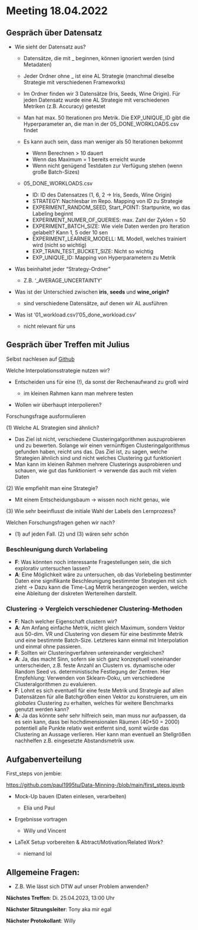 # Meeting 18.04.2022

## Gespräch über Datensatz

- Wie sieht der Datensatz aus?

  - Datensätze, die mit \_ beginnen, können ignoriert werden (sind Metadaten)

  - Jeder Ordner ohne \_ ist eine AL Strategie (manchmal dieselbe Strategie mit verschiedenen Frameworks)

  - Im Ordner finden wir 3 Datensätze (Iris, Seeds, Wine Origin). Für jeden Datensatz wurde eine AL Strategie mit verschiedenen Metriken (z.B. Accuracy) getestet

  - Man hat max. 50 Iterationen pro Metrik. Die EXP_UNIQUE_ID gibt die Hyperparameter an, die man in der 05_DONE_WORKLOADS.csv findet

  - Es kann auch sein, dass man weniger als 50 Iterationen bekommt

    - Wenn Berechnen > 10 dauert
    - Wenn das Maximum = 1 bereits erreicht wurde
    - Wenn nicht genügend Testdaten zur Verfügung stehen (wenn große Batch-Sizes)

  - 05_DONE_WORKLOADS.csv

    - ID: ID des Datensatzes (1, 6, 2 → Iris, Seeds, Wine Origin)
    - STRATEGY: Nachlesbar im Repo. Mapping von ID zu Strategie
    - EXPERIMENT_RANDOM_SEED, Start_POINT: Startpunkte, wo das Labeling beginnt
    - EXPERIMENT_NUMER_OF_QUERIES: max. Zahl der Zyklen = 50
    - EXPERIMENT_BATCH_SIZE: Wie viele Daten werden pro Iteration gelabelt? Kann 1, 5 oder 10 sen
    - EXPERIMENT_LEARNER_MODELL: ML Modell, welches trainiert wird (nicht so wichtig)
    - EXP_TRAIN_TEST_BUCKET_SIZE: Nicht so wichtig
    - EXP_UNIQUE_ID: Mapping von Hyperparametern zu Metrik

- Was beinhaltet jeder “Strategy-Ordner”

  - Z.B. ‘\_AVERAGE_UNCERTAINTY’

- Was ist der Unterschied zwischen **iris**, **seeds** und **wine_origin?**

  - sind verschiedene Datensätze, auf denen wir AL ausführen

- Was ist ‘01_workload.csv’/’05_done_workload.csv’

  - nicht relevant für uns

## Gespräch über Treffen mit Julius

Selbst nachlesen auf [Github](https://github.com/paul1995tu/Data-Mining/blob/main/documents/project_ideas.md)

Welche Interpolationsstrategie nutzen wir?

- Entscheiden uns für eine (!), da sonst der Rechenaufwand zu groß wird

  - im kleinen Rahmen kann man mehrere testen

- Wollen wir überhaupt interpolieren?

Forschungsfrage ausformulieren

(1) Welche AL Strategien sind ähnlich?

- Das Ziel ist nicht, verschiedene Clusteringalgorithmen auszuprobieren und zu bewerten. Solange wir einen vernünftigen Clusteringalgorithmus gefunden haben, reicht uns das. Das Ziel ist, zu sagen, welche Strategien ähnlich sind und nicht welches Clustering gut funktioniert
- Man kann im kleinen Rahmen mehrere Clusterings ausprobieren und schauen, wie gut das funktioniert → verwende das auch mit vielen Daten

(2) Wie empfiehlt man eine Strategie?

- Mit einem Entscheidungsbaum → wissen noch nicht genau, wie

(3) Wie sehr beeinflusst die initiale Wahl der Labels den Lernprozess?

Welchen Forschungsfragen gehen wir nach?

- (1) auf jeden Fall. (2) und (3) wären sehr schön

### Beschleunigung durch Vorlabeling

- **F**: Was könnten noch interessante Fragestellungen sein, die sich explorativ untersuchen lassen?
- **A**: Eine Möglichkeit wäre zu untersuchen, ob das Vorlebeling bestimmter Daten eine signifikante Beschleunigung bestimmter Strategien mit sich zieht -> Dazu kann die Time-Lag Metrik herangezogen werden, welche eine Ableitung der diskreten Wertereihen darstellt.

### Clustering → Vergleich verschiedener Clustering-Methoden

- **F**: Nach welcher Eigenschaft clustern wir?
- **A**: Am Anfang einfache Metrik, nicht gleich Maximum, sondern Vektor aus 50-dim. VR und Clustering von diesem für eine bestimmte Metrik und eine bestimmte Batch-Size. Letzteres kann einmal mit Interpolation und einmal ohne passieren.
- **F**: Sollten wir Clusteringverfahren untereinander vergleichen?
- **A**: Ja, das macht Sinn, sofern sie sich ganz konzeptuell voneinander unterscheiden, z.B. feste Anzahl an Clustern vs. dynamische oder Random Seed vs. deterministische Festlegung der Zentren. Hier Empfehlung: Verwenden von Sklearn-Doku, um verschiedene Clusteralgorithmen zu evaluieren.
- **F**: Lohnt es sich eventuell für eine feste Metrik und Strategie auf allen Datensätzen für alle Batchgrößen einen Vektor zu konstruieren, um ein _globales_ Clustering zu erhalten, welches für weitere Benchmarks genutzt werden kann?
- **A**: Ja das könnte sehr sehr hilfreich sein, man muss nur aufpassen, da es sein kann, dass bei hochdimensionalen Räumen (40\*50 = 2000) potentiell alle Punkte relativ weit entfernt sind, somit würde das Clustering an Aussage verlieren. Hier kann man eventuell an Stellgrößen nachhelfen z.B. eingesetzte Abstandsmetrik usw.

## Aufgabenverteilung

First_steps von jembie:

<https://github.com/paul1995tu/Data-Minning-/blob/main/first_steps.ipynb>

- Mock-Up bauen (Daten einlesen, verarbeiten)

  - Elia und Paul

- Ergebnisse vortragen

  - Willy und Vincent

- LaTeX Setup vorbereiten & Abtract/Motivation/Related Work?

  - niemand lol

## Allgemeine Fragen:

- Z.B. Wie lässt sich DTW auf unser Problem anwenden?

**Nächstes Treffen**: Di. 25.04.2023, 13:00 Uhr

**Nächster Sitzungsleiter**: Tony aka mir egal

**Nächster Protokollant**: Willy
